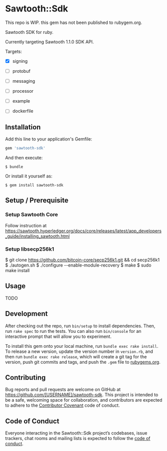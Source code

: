 # Sawtooth::Sdk

This repo is WIP. this gem has not been published to rubygem.org.

Sawtooth SDK for ruby.

Currently targeting Sawtooth 1.1.0 SDK API.

Targets:

- [x] signing
- [ ] protobuf
- [ ] messaging
- [ ] processor
- [ ] example
- [ ] dockerfile


## Installation

Add this line to your application's Gemfile:

```ruby
gem 'sawtooth-sdk'
```

And then execute:

    $ bundle

Or install it yourself as:

    $ gem install sawtooth-sdk


## Setup / Prerequisite

### Setup Sawtooth Core

Follow instruction at https://sawtooth.hyperledger.org/docs/core/releases/latest/app_developers_guide/installing_sawtooth.html

### Setup libsecp256k1

$ git clone https://github.com/bitcoin-core/secp256k1.git && cd secp256k1
$ ./autogen.sh
$ ./configure --enable-module-recovery
$ make
$ sudo make install


## Usage

TODO


## Development

After checking out the repo, run `bin/setup` to install dependencies. Then, run `rake spec` to run the tests. You can also run `bin/console` for an interactive prompt that will allow you to experiment.

To install this gem onto your local machine, run `bundle exec rake install`. To release a new version, update the version number in `version.rb`, and then run `bundle exec rake release`, which will create a git tag for the version, push git commits and tags, and push the `.gem` file to [rubygems.org](https://rubygems.org).


## Contributing

Bug reports and pull requests are welcome on GitHub at https://github.com/[USERNAME]/sawtooth-sdk. This project is intended to be a safe, welcoming space for collaboration, and contributors are expected to adhere to the [Contributor Covenant](http://contributor-covenant.org) code of conduct.

## Code of Conduct

Everyone interacting in the Sawtooth::Sdk project’s codebases, issue trackers, chat rooms and mailing lists is expected to follow the [code of conduct](https://github.com/[USERNAME]/sawtooth-sdk/blob/master/CODE_OF_CONDUCT.md).
